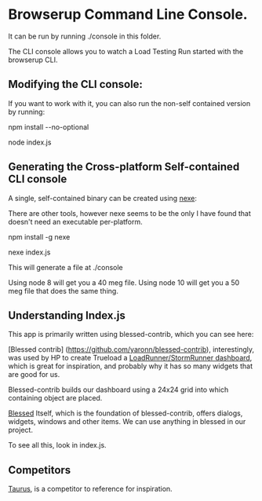 # Browserup Command Line Console. 

It can be run by running ./console in this folder.

The CLI console allows you to watch a Load Testing Run started with the browserup CLI.


## Modifying the CLI console:

If you want to work with it, you can also run the non-self contained version by 
running:  

npm install --no-optional

node index.js


## Generating the Cross-platform Self-contained CLI console

A single, self-contained binary can be created using [nexe](https://github.com/nexe/nexe):  

There are other tools, however nexe seems to be the only I have found that doesn't need
an executable per-platform.

npm install -g nexe

nexe index.js

This will generate a file at ./console

Using node 8 will get you a 40 meg file.
Using node 10 will get you a 50 meg file that does the same thing.

## Understanding Index.js

This app is primarily written using blessed-contrib, which you can see here:

[Blessed contrib] (https://github.com/yaronn/blessed-contrib), interestingly, was used by HP to create Trueload
 a [LoadRunner/StormRunner dashboard](https://github.com/yaronn/truload), which is great for inspiration, and probably why it has so many 
 widgets that are good for us.
 
Blessed-contrib builds our dashboard using a 24x24 grid into which containing object are placed.

[Blessed](https://github.com/chjj/blessed) Itself, which is the foundation of blessed-contrib, offers dialogs, widgets, windows and other items. 
We can use anything in blessed in our project.

To see all this, look in index.js.


## Competitors
[Taurus](http://gettaurus.org/kb/JMeter1/), is a competitor to reference for inspiration. 


